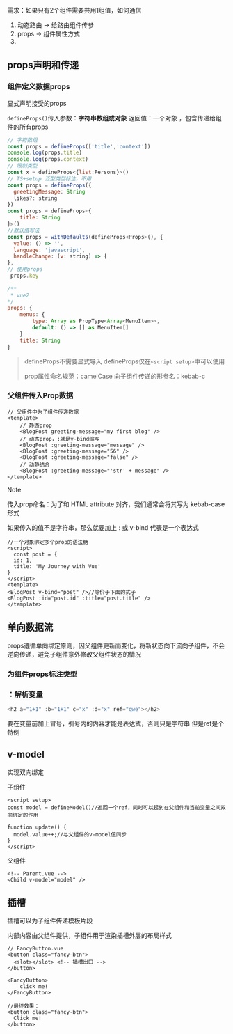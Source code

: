 需求：如果只有2个组件需要共用1组值，如何通信

1. 动态路由 → 给路由组件传参
2. props → 组件属性方式
3. 

## props声明和传递

### 组件定义数据props

显式声明接受的props

`defineProps()`传入参数：**字符串数组或对象**
返回值：一个对象 ，包含传递给组件的所有props

```js
// 字符数组
const props = defineProps(['title','context'])
console.log(props.title)
console.log(props.context)
// 限制类型
const x = defineProps<{list:Persons}>()
// TS+setup 泛型类型标注，不用
const props = defineProps({
  greetingMessage: String
  likes?: string
})
const props = defineProps<{
    title: String
}>()
//默认值写法
const props = withDefaults(defineProps<Props>(), {
  value: () => '',
  language: 'javascript',
  handleChange: (v: string) => {
},
// 使用props
 props.key
    
/**
 * vue2
*/
props: {
    menus: {
        type: Array as PropType<Array<MenuItem>>,
        default: () => [] as MenuItem[]
	}
    title: String	
}
```

>defineProps不需要显式导入
>defineProps仅在`<script setup>`中可以使用
>
>prop属性命名规范：camelCase
>向子组件传递的形参名：kebab-c

### 父组件传入Prop数据

```vue
// 父组件中为子组件传递数据
<template>
	// 静态prop
	<BlogPost greeting-message="my first blog" />
	// 动态prop，:就是v-bind缩写
	<BlogPost :greeting-message="message" />
	<BlogPost :greeting-message="56" />
	<BlogPost :greeting-message="false" />
	// 动静结合
	<BlogPost :greeting-message="'str' + message" />
</template>
```

> [!note]
>
> 传入prop命名：为了和 HTML attribute 对齐，我们通常会将其写为 kebab-case 形式
>
> 如果传入的值不是字符串，那么就要加上 : 或 v-bind 代表是一个表达式



```vue
//一个对象绑定多个prop的语法糖
<script>
  const post = {
  id: 1,
  title: 'My Journey with Vue'
}
</script>
<template>
<BlogPost v-bind="post" />//等价于下面的式子
<BlogPost :id="post.id" :title="post.title" />
</template>
```



## 单向数据流

props遵循单向绑定原则，因父组件更新而变化，将新状态向下流向子组件，不会逆向传递，避免子组件意外修改父组件状态的情况

### 为组件props标注类型



### ：解析变量

```ts
<h2 a="1+1" :b="1+1" c="x" :d="x" ref="qwe"></h2>
```

要在变量前加上冒号，引号内的内容才能是表达式，否则只是字符串
但是ref是个特例

## v-model

实现双向绑定



子组件

```vue
<script setup>
const model = defineModel()//返回一个ref，同时可以起到在父组件和当前变量之间双向绑定的作用

function update() {
  model.value++;//与父组件的v-model值同步
}
</script>
```



父组件

```vue
<!-- Parent.vue -->
<Child v-model="model" />
```

## 插槽

插槽可以为子组件传递模板片段

内部内容由父组件提供，子组件用于渲染插槽外层的布局样式

```vue
// FancyButton.vue
<button class="fancy-btn">
  <slot></slot> <!-- 插槽出口 -->
</button>

<FancyButton>
	click me!
</FancyButton>

//最终效果：
<button class="fancy-btn">
  Click me!
</button>
```

